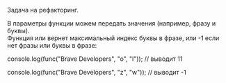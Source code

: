 Задача на рефакторинг. 

В параметры функции можем передать значения (например, фразу и буквы).  
Функция или вернет максимальный индекс буквы в фразе, или -1 если нет фразы или буквы в фразе:  

console.log(func("Brave Developers", "o", "l")); // выводит 11  

console.log(func("Brave Developers", "z", "w")); // выводит -1
